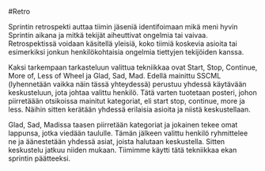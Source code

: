 #Retro

Sprintin retrospekti auttaa tiimin jäseniä identifoimaan mikä meni hyvin Sprintin aikana ja mitkä tekijät aiheuttivat ongelmia tai vaivaa.
Retrospektissä voidaan käsitellä yleisiä, koko tiimiä koskevia asioita tai esimerkiksi jonkun henkilökohtaisia ongelmia tiettyjen tekijöiden kanssa.

Kaksi tarkempaan tarkasteluun valittua tekniikkaa ovat Start, Stop, Continue, More of, Less of Wheel ja Glad, Sad, Mad. Edellä mainittu SSCML (lyhennetään vaikka näin tässä yhteydessä) perustuu yhdessä käytävään keskusteluun, jota johtaa valittu henkilö. Tätä varten tuotetaan posteri, johon piirretäään otsikoissa mainitut kategoriat, eli start stop, continue, more ja less. Näihin sitten kerätään yhdessä erilaisia asioita ja niistä keskustellaan.

Glad, Sad, Madissa taasen piirretään kategoriat ja jokainen tekee omat lappunsa, jotka viedään taululle. Tämän jälkeen valittu henkilö ryhmittelee ne ja äänestetään yhdessä asiat, joista halutaan keskustella. Sitten keskustelu jatkuu niiden mukaan. Tiimimme käytti tätä tekniikkaa ekan sprintin päätteeksi.
